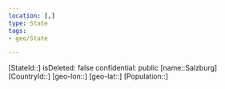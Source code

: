 ```yaml
---
location: [,]
type: State
tags:
- geo/State

---
```

[StateId::]
isDeleted: false
confidential: public
[name::Salzburg]
[CountryId::]
[geo-lon::]
[geo-lat::]
[Population::]

